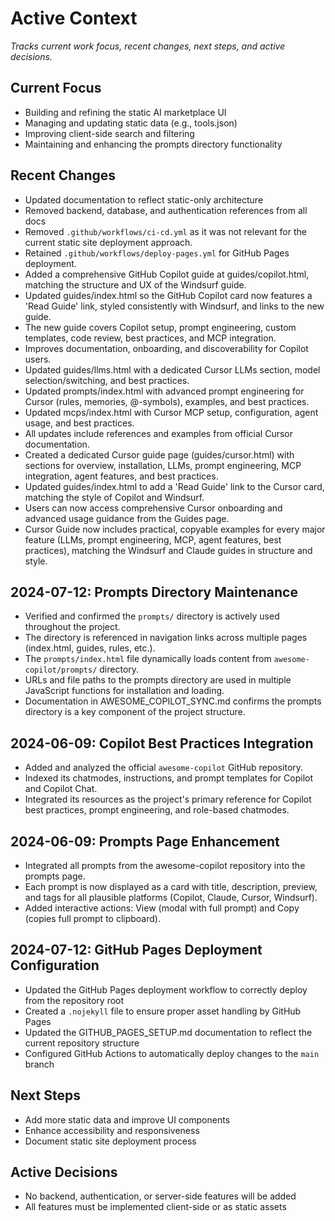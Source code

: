 # Active Context

_Tracks current work focus, recent changes, next steps, and active decisions._

## Current Focus

- Building and refining the static AI marketplace UI
- Managing and updating static data (e.g., tools.json)
- Improving client-side search and filtering
- Maintaining and enhancing the prompts directory functionality

## Recent Changes

- Updated documentation to reflect static-only architecture
- Removed backend, database, and authentication references from all docs
- Removed `.github/workflows/ci-cd.yml` as it was not relevant for the current static site deployment approach.
- Retained `.github/workflows/deploy-pages.yml` for GitHub Pages deployment.
- Added a comprehensive GitHub Copilot guide at guides/copilot.html, matching the structure and UX of the Windsurf guide.
- Updated guides/index.html so the GitHub Copilot card now features a 'Read Guide' link, styled consistently with Windsurf, and links to the new guide.
- The new guide covers Copilot setup, prompt engineering, custom templates, code review, best practices, and MCP integration.
- Improves documentation, onboarding, and discoverability for Copilot users.
- Updated guides/llms.html with a dedicated Cursor LLMs section, model selection/switching, and best practices.
- Updated prompts/index.html with advanced prompt engineering for Cursor (rules, memories, @-symbols), examples, and best practices.
- Updated mcps/index.html with Cursor MCP setup, configuration, agent usage, and best practices.
- All updates include references and examples from official Cursor documentation.
- Created a dedicated Cursor guide page (guides/cursor.html) with sections for overview, installation, LLMs, prompt engineering, MCP integration, agent features, and best practices.
- Updated guides/index.html to add a 'Read Guide' link to the Cursor card, matching the style of Copilot and Windsurf.
- Users can now access comprehensive Cursor onboarding and advanced usage guidance from the Guides page.
- Cursor Guide now includes practical, copyable examples for every major feature (LLMs, prompt engineering, MCP, agent features, best practices), matching the Windsurf and Claude guides in structure and style.

## 2024-07-12: Prompts Directory Maintenance

- Verified and confirmed the `prompts/` directory is actively used throughout the project.
- The directory is referenced in navigation links across multiple pages (index.html, guides, rules, etc.).
- The `prompts/index.html` file dynamically loads content from `awesome-copilot/prompts/` directory.
- URLs and file paths to the prompts directory are used in multiple JavaScript functions for installation and loading.
- Documentation in AWESOME_COPILOT_SYNC.md confirms the prompts directory is a key component of the project structure.

## 2024-06-09: Copilot Best Practices Integration

- Added and analyzed the official `awesome-copilot` GitHub repository.
- Indexed its chatmodes, instructions, and prompt templates for Copilot and Copilot Chat.
- Integrated its resources as the project's primary reference for Copilot best practices, prompt engineering, and role-based chatmodes.

## 2024-06-09: Prompts Page Enhancement

- Integrated all prompts from the awesome-copilot repository into the prompts page.
- Each prompt is now displayed as a card with title, description, preview, and tags for all plausible platforms (Copilot, Claude, Cursor, Windsurf).
- Added interactive actions: View (modal with full prompt) and Copy (copies full prompt to clipboard).

## 2024-07-12: GitHub Pages Deployment Configuration

- Updated the GitHub Pages deployment workflow to correctly deploy from the repository root
- Created a `.nojekyll` file to ensure proper asset handling by GitHub Pages
- Updated the GITHUB_PAGES_SETUP.md documentation to reflect the current repository structure
- Configured GitHub Actions to automatically deploy changes to the `main` branch

## Next Steps

- Add more static data and improve UI components
- Enhance accessibility and responsiveness
- Document static site deployment process

## Active Decisions

- No backend, authentication, or server-side features will be added
- All features must be implemented client-side or as static assets
